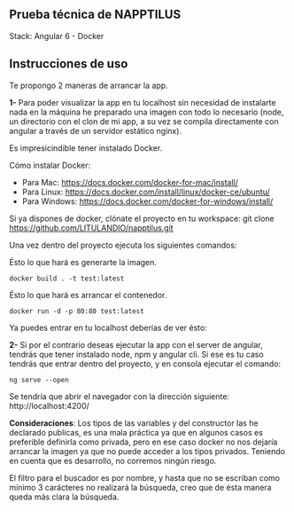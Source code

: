 ## Prueba técnica de NAPPTILUS

Stack: Angular 6 - Docker

## Instrucciones de uso

Te propongo 2 maneras de arrancar la app.

**1-** Para poder visualizar la app en tu localhost sin necesidad de instalarte nada en la máquina he preparado una imagen con todo lo necesario (node, un directorio con el clon de mi app, a su vez se compila directamente con angular a través de un servidor estático nginx).


Es impresicindible tener instalado Docker.

Cómo instalar Docker: 

- Para Mac: https://docs.docker.com/docker-for-mac/install/
- Para Linux: https://docs.docker.com/install/linux/docker-ce/ubuntu/
- Para Windows: https://docs.docker.com/docker-for-windows/install/

Si ya dispones de docker, clónate el proyecto en tu workspace: git clone https://github.com/LITULANDIO/napptilus.git

Una vez dentro del proyecto ejecuta los siguientes comandos:

Ésto lo que hará es generarte la imagen. 
```
docker build . -t test:latest
```

Ésto lo que hará es arrancar el contenedor.
```
docker run -d -p 80:80 test:latest
```
Ya puedes entrar en tu localhost deberías de ver ésto:


**2-** Si por el contrario deseas ejecutar la app con el server de angular, tendrás que tener instalado node, npm y angular cli. Si ese es tu caso tendrás que entrar dentro del proyecto, y en consola ejecutar el comando:

```
ng serve --open

```

Se tendría que abrir el navegador con la dirección siguiente: http://localhost:4200/

**Consideraciones**: Los tipos de las variables y del constructor las he declarado publicas, es una mala práctica ya que en algunos casos es preferible definirla como privada, pero en ese caso docker no nos dejaría arrancar la imagen ya que no puede acceder a los tipos privados. Teniendo en cuenta que es desarrollo, no corremos ningún riesgo.

El filtro para el buscador es por nombre, y hasta que no se escriban como mínimo 3 carácteres no realizará la búsqueda, creo que de ésta manera queda más clara la búsqueda.

